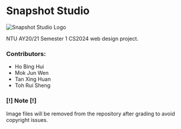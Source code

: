 # Snapshot Studio
![Snapshot Studio Logo](https://github.com/tanxh34/snapshot-studio/blob/main/img/snapshot-studio-logo.png "Snapshot Studio")

NTU AY20/21 Semester 1 CS2024 web design project.

### Contributors:
- Ho Bing Hui
- Mok Jun Wen
- Tan Xing Huan
- Toh Rui Sheng

### [!] Note [!]
Image files will be removed from the repository after grading to avoid copyright issues.
